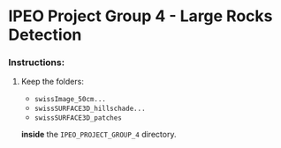 # IPEO Project Group 4 - Large Rocks Detection

### Instructions:
1. Keep the folders:
   - `swissImage_50cm...`
   - `swissSURFACE3D_hillschade...`
   - `swissSURFACE3D_patches`
   
   **inside** the `IPEO_PROJECT_GROUP_4` directory.
   

